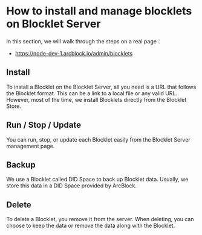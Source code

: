 # How to install and manage blocklets on Blocklet Server

In this section, we will walk through the steps on a real page：

- https://node-dev-1.arcblock.io/admin/blocklets

## Install

To install a Blocklet on the Blocklet Server, all you need is a URL that follows the Blocklet format. This can be a link to a local file or any valid URL. However, most of the time, we install Blocklets directly from the Blocklet Store.

## Run / Stop / Update

You can run, stop, or update each Blocklet easily from the Blocklet Server management page.

## Backup

We use a Blocklet called DID Space to back up Blocklet data. Usually, we store this data in a DID Space provided by ArcBlock.

## Delete

To delete a Blocklet, you remove it from the server. When deleting, you can choose to keep the data or remove the data along with the Blocklet.

